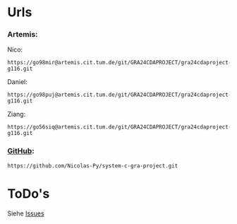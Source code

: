 #

# Urls
### Artemis:
Nico:
```
https://go98mir@artemis.cit.tum.de/git/GRA24CDAPROJECT/gra24cdaproject-g116.git
```
Daniel:
```
https://go98puj@artemis.cit.tum.de/git/GRA24CDAPROJECT/gra24cdaproject-g116.git
```
Ziang:
```
https://go56siq@artemis.cit.tum.de/git/GRA24CDAPROJECT/gra24cdaproject-g116.git
```
### [GitHub](https://github.com/Nicolas-Py/system-c-gra-project.git):
```
https://github.com/Nicolas-Py/system-c-gra-project.git
```
# ToDo's 
Siehe [Issues](https://github.com/Nicolas-Py/system-c-gra-project/issues)
